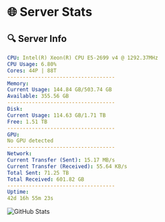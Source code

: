 # 🌐 Server Stats
## 🔍 Server Info
```yaml
CPU: Intel(R) Xeon(R) CPU E5-2699 v4 @ 1292.37MHz
CPU Usage: 6.80%
Cores: 44P | 88T
-----------------------------------
Memory:
Current Usage: 144.84 GB/503.74 GB
Available: 355.56 GB
-----------------------------------
Disk:
Current Usage: 114.63 GB/1.71 TB
Free: 1.51 TB
-----------------------------------
GPU:
No GPU detected
-----------------------------------
Network:
Current Transfer (Sent): 15.17 MB/s
Current Transfer (Received): 55.64 KB/s
Total Sent: 71.25 TB
Total Received: 601.82 GB
-----------------------------------
Uptime:
42d 16h 55m 23s
```
![GitHub Stats](https://img.shields.io/badge/Updated-2025-04-19_14:18:12-blue)